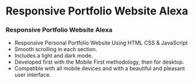 # Responsive Portfolio Website Alexa
### Responsive Portfolio Website Alexa

- Responsive Personal Portfolio Website Using HTML CSS & JavaScript
- Smooth scrolling in each section.
- Includes a light and dark mode.
- Developed first with the Mobile   First methodology, then for desktop.
- Compatible with all mobile devices and with a beautiful and pleasant user interface.

 
 
 
